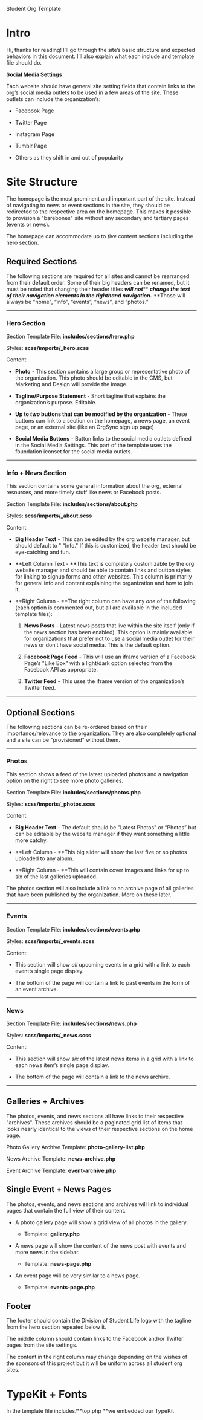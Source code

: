 Student Org Template

# Intro

Hi, thanks for reading! I’ll go through the site’s basic structure and expected behaviors in this document. I’ll also explain what each include and template file should do.

**Social Media Settings**

Each website should have general site setting fields that contain links to the org’s social media outlets to be used in a few areas of the site. These outlets can include the organization’s: 

* Facebook Page

* Twitter Page

* Instagram Page

* Tumblr Page

* Others as they shift in and out of popularity

# Site Structure

The homepage is the most prominent and important part of the site. Instead of navigating to news or event sections in the site, they should be redirected to the respective area on the homepage. This makes it possible to provision a "barebones" site without any secondary and tertiary pages (events or news).

The homepage can accommodate up to *five* content sections including the hero section. 

## Required Sections

The following sections are required for all sites and cannot be rearranged from their default order. Some of their big headers can be renamed, but it must be noted that changing their header titles **_will not_**** ****_change the text of their navigation elements in the righthand navigation._**** **Those will always be "home", “info”, “events”, “news”, and “photos.”

* * *


### Hero Section

Section Template File: **includes/sections/hero.php**

Styles: **scss/imports/_hero.scss**

Content: 

* **Photo** - This section contains a large group or representative photo of the organization. This photo should be editable in the CMS, but Marketing and Design will provide the image.

* **Tagline/Purpose Statement** - Short tagline that explains the organization’s purpose. Editable.

* **Up to ****_two_**** buttons that can be modified by the organization** - These buttons can link to a section on the homepage, a news page, an event page, or an external site (like an OrgSync sign up page)

* **Social Media Buttons** - Button links to the social media outlets defined in the Social Media Settings. This part of the template uses the foundation iconset for the social media outlets.

* * *


### Info + News Section

This section contains some general information about the org, external resources, and more timely stuff like news or Facebook posts.

Section Template File: **includes/sections/about.php**

Styles: **scss/imports/_about.scss**

Content: 

* **Big Header Text** - This can be edited by the org website manager, but should default to " “Info." If this is customized, the header text should be eye-catching and fun.

* **Left Column Text - **This text is completely customizable by the org website manager and should be able to contain links and button styles for linking to signup forms and other websites. This column is primarily for general info and content explaining the organization and how to join it. 

* **Right Column - **The right column can have any *one* of the following (each option is commented out, but all are available in the included template files):

    1. **News Posts** - Latest news posts that live within the site itself (only if the news section has been enabled). This option is mainly available for organizations that prefer not to use a social media outlet for their news or don’t have social media. This is the default option.

    2. **Facebook Page Feed** - This will use an iframe version of a Facebook Page’s "Like Box" with a light/dark option selected from the Facebook API as appropriate.

    3. **Twitter Feed** - This uses the iframe version of the organization’s Twitter feed.

* * *


## Optional Sections

The following sections can be re-ordered based on their importance/relevance to the organization. They are also completely optional and a site can be "provisioned" without them.

* * *


### Photos

This section shows a feed of the latest uploaded photos and a navigation option on the right to see more photo galleries.

Section Template File: **includes/sections/photos.php**

Styles: **scss/imports/_photos.scss**

Content:

* **Big Header Text** - The default should be "Latest Photos" or “Photos” but can be editable by the website manager if they want something a little more catchy.

* **Left Column - **This big slider will show the last five or so photos uploaded to any album.

* **Right Column - **This will contain cover images and links for up to six of the last galleries uploaded.

The photos section will also include a link to an archive page of all galleries that have been published by the organization. More on these later.

* * *


### Events

Section Template File: **includes/sections/events.php**

Styles: **scss/imports/_events.scss**

Content: 

* This section will show *all* upcoming events in a grid with a link to each event’s single page display.

* The bottom of the page will contain a link to past events in the form of an event archive.

* * *


### News

Section Template File: **includes/sections/news.php**

Styles: **scss/imports/_news.scss**

Content:

* This section will show *six* of the latest news items  in a grid with a link to each news item’s single page display.

* The bottom of the page will contain a link to the news archive.

* * *


## Galleries + Archives

The photos, events, and news sections all have links to their respective "archives". These archives should be a paginated grid list of items that looks nearly identical to the views of their respective sections on the home page.

Photo Gallery Archive Template: **photo-gallery-list.php**

News Archive Template: **news-archive.php**

Event Archive Template: **event-archive.php**

## Single Event + News Pages

The photos, events, and news sections and archives will link to individual pages that contain the full view of their content. 

* A photo gallery page will show a grid view of all photos in the gallery. 

    * Template: **gallery.php**

* A news page will show the content of the news post with events and more news in the sidebar.

    * Template: **news-page.php**

* An event page will be very similar to a news page.

    * Template: **events-page.php**

## Footer

The footer should contain the Division of Student Life logo with the tagline from the hero section repeated below it. 

The middle column should contain links to the Facebook and/or Twitter pages from the site settings. 

The content in the right column may change depending on the wishes of the sponsors of this project but it will be uniform across all student org sites.

# TypeKit + Fonts

In the template file includes/**top.php **we embedded our TypeKit <script> tags that contain links to fonts that are *required* for this site to look like it’s supposed to. There are line heights, margins, etc that depend heavily on the correct font being used.

We have some specific restrictions on that particular kit included in the template file but if you have your own TypeKit account, please ensure the following fonts and weights are included in your kit:

* Proxima Nova Condensed

    * Light

    * Semibold

* Proxima Novaa

    * Regular

    * Regular Italic

    * Bold

# SASS Stylesheets and Color Options

Most of the "action" as far as global styles happens in **scss/app.scss** -- this file imports all of the dependencies including Zurb Foundation and our custom settings for it, our division bar styles, and each section of the site’s styles, and importantly: the chosen color option.

There are *seven* total color options for student organizations. They can be found in **scss/options/light **and **scss/options/dark/ **

These files determine the body background colors and accent colors used throughout the template. In **app.scss**, only one of these options should be imported.

We’ve pre-compiled several versions of **app.scss **in the **css/ **folder that corresponds with each color option that can be imported. Below is an example of an org’s default light style. We’d prefer that these color options be retained and offered as is via separate CMS themes or a parent/child themes.

## Example: **scss/options/light/org.scss**

//The body’s background color -- used throughout templates and for the sidenav.

$body-bg: white;

//The common font color used throughout the site.

$body-font-color: #222;

//An appropriate gray and gold that fit with the body’s background

$gray: #f2f2f2;

$gold: #ffce2f;

//The org’s chosen color and a secondary color (almost always gold)

$primary-color: #60adbd;

$secondary-color: $gold;

# Additional Notes

## Image Sizes

We’ve attempted to design this template in such a way that the images associated with the news posts, events, and photo galleries should be accommodated regardless of their dimensions or ratio. 

There might be issues with some extremely small or tall images however. It might be a good idea to enable some autocropping in the CMS template files to ensure that these images look okay.

## Known Issues

### IE8 Support

We’re using the Foundation 5 framework, which has minimal support for IE 8 and below. This is a conscious decision on our part because we believe the target audience for these websites will not be restricted to older web browsers.

### Subnav On Photo Gallery Pages

Currently the side navigation appears overlayed on top of a gallery light box due to a z-index error. This only becomes slightly jarring when an image has an extremely wide aspect ratio and the navigation overlaps with it.

### Subnav’s Active Class on Single Pages

When browsing to an archive, news page, event page, or a photo gallery page the subnavigation will not highlight the proper "section" (with a gold circle) until the visitor scrolls a few pixels from the top. This could be remedied with an active class being appended to the <dd> tag containing the subnav item by the CMS.

Example:

<dd data-magellan-arrival="news"** class="active"**><a href="index.php#news">News</a></dd>

## Partial File Manifest

See README-FIRST.pdf

## 

